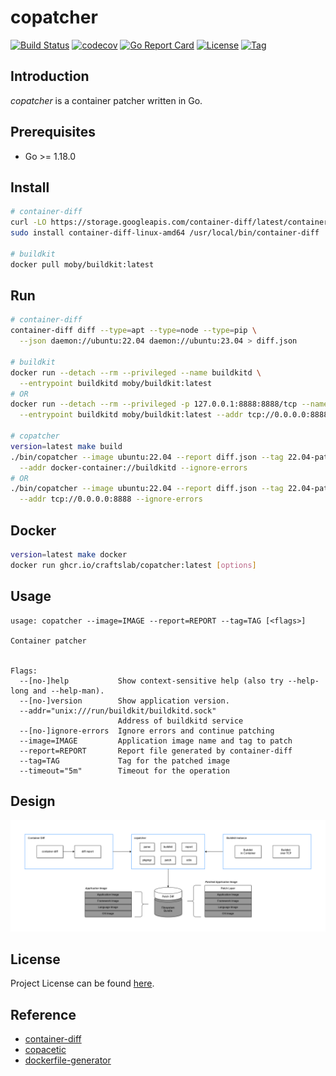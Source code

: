 # copatcher

[![Build Status](https://github.com/craftslab/copatcher/workflows/ci/badge.svg?branch=main&event=push)](https://github.com/craftslab/copatcher/actions?query=workflow%3Aci)
[![codecov](https://codecov.io/gh/craftslab/copatcher/branch/main/graph/badge.svg?token=7PMQALLZLY)](https://codecov.io/gh/craftslab/copatcher)
[![Go Report Card](https://goreportcard.com/badge/github.com/craftslab/copatcher)](https://goreportcard.com/report/github.com/craftslab/copatcher)
[![License](https://img.shields.io/github/license/craftslab/copatcher.svg)](https://github.com/craftslab/copatcher/blob/main/LICENSE)
[![Tag](https://img.shields.io/github/tag/craftslab/copatcher.svg)](https://github.com/craftslab/copatcher/tags)



## Introduction

*copatcher* is a container patcher written in Go.



## Prerequisites

- Go >= 1.18.0



## Install

```bash
# container-diff
curl -LO https://storage.googleapis.com/container-diff/latest/container-diff-linux-amd64
sudo install container-diff-linux-amd64 /usr/local/bin/container-diff

# buildkit
docker pull moby/buildkit:latest
```



## Run

```bash
# container-diff
container-diff diff --type=apt --type=node --type=pip \
  --json daemon://ubuntu:22.04 daemon://ubuntu:23.04 > diff.json

# buildkit
docker run --detach --rm --privileged --name buildkitd \
  --entrypoint buildkitd moby/buildkit:latest
# OR
docker run --detach --rm --privileged -p 127.0.0.1:8888:8888/tcp --name buildkitd \
  --entrypoint buildkitd moby/buildkit:latest --addr tcp://0.0.0.0:8888

# copatcher
version=latest make build
./bin/copatcher --image ubuntu:22.04 --report diff.json --tag 22.04-patched --timeout 5m \
  --addr docker-container://buildkitd --ignore-errors
# OR
./bin/copatcher --image ubuntu:22.04 --report diff.json --tag 22.04-patched --timeout 5m \
  --addr tcp://0.0.0.0:8888 --ignore-errors
```



## Docker

```bash
version=latest make docker
docker run ghcr.io/craftslab/copatcher:latest [options]
```



## Usage

```
usage: copatcher --image=IMAGE --report=REPORT --tag=TAG [<flags>]

Container patcher


Flags:
  --[no-]help           Show context-sensitive help (also try --help-long and --help-man).
  --[no-]version        Show application version.
  --addr="unix:///run/buildkit/buildkitd.sock"
                        Address of buildkitd service
  --[no-]ignore-errors  Ignore errors and continue patching
  --image=IMAGE         Application image name and tag to patch
  --report=REPORT       Report file generated by container-diff
  --tag=TAG             Tag for the patched image
  --timeout="5m"        Timeout for the operation
```



## Design

![design](design.png)



## License

Project License can be found [here](LICENSE).



## Reference

- [container-diff](https://github.com/GoogleContainerTools/container-diff)
- [copacetic](https://project-copacetic.github.io/copacetic/website/)
- [dockerfile-generator](https://www.startwithdocker.com/)
